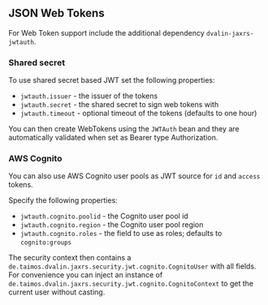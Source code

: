 ## JSON Web Tokens

For Web Token support include the additional dependency `dvalin-jaxrs-jwtauth`.
 
### Shared secret

To use shared secret based JWT set the following properties:

* `jwtauth.issuer` - the issuer of the tokens
* `jwtauth.secret` - the shared secret to sign web tokens with
* `jwtauth.timeout` - optional timeout of the tokens (defaults to one hour)

You can then create WebTokens using the `JWTAuth` bean and they are automatically validated when set as Bearer type Authorization.

### AWS Cognito

You can also use AWS Cognito user pools as JWT source for `id` and `access` tokens. 

Specify the following properties:

* `jwtauth.cognito.poolid` - the Cognito user pool id
* `jwtauth.cognito.region` - the Cognito user pool region
* `jwtauth.cognito.roles` - the field to use as roles; defaults to `cognito:groups`

The security context then contains a `de.taimos.dvalin.jaxrs.security.jwt.cognito.CognitoUser` with all fields.
For convenience you can inject an instance of `de.taimos.dvalin.jaxrs.security.jwt.cognito.CognitoContext` to get the current user without casting.
